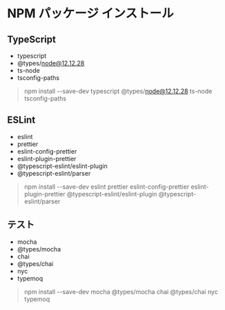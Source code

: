 # NPM パッケージ インストール

## TypeScript

* typescript
* @types/node@12.12.28
* ts-node
* tsconfig-paths

> npm install --save-dev typescript @types/node@12.12.28 ts-node tsconfig-paths

## ESLint

* eslint
* prettier
* eslint-config-prettier
* eslint-plugin-prettier
* @typescript-eslint/eslint-plugin
* @typescript-eslint/parser

> npm install --save-dev eslint prettier eslint-config-prettier eslint-plugin-prettier @typescript-eslint/eslint-plugin @typescript-eslint/parser

## テスト

* mocha
* @types/mocha
* chai
* @types/chai
* nyc
* typemoq

> npm install --save-dev mocha @types/mocha chai @types/chai nyc typemoq
